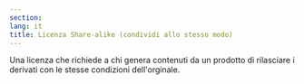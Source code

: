 ```yaml
---
section: 
lang: it 
title: Licenza Share-alike (condividi allo stesso modo)
---
```

Una licenza che richiede a chi genera contenuti da un prodotto di rilasciare i derivati con le stesse condizioni dell'orginale.
